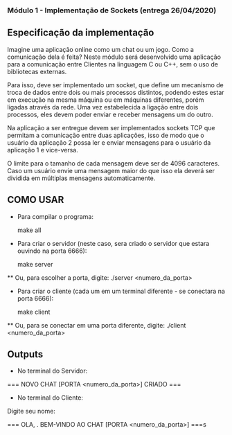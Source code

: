 ### Módulo 1 - Implementação de Sockets (entrega 26/04/2020)

## Especificação da implementação

Imagine uma aplicação online como um chat ou um jogo. Como a comunicação dela é feita?
Neste módulo será desenvolvido uma aplicação para a comunicação entre Clientes na linguagem
C ou C++, sem o uso de bibliotecas externas.

Para isso, deve ser implementado um socket, que define um mecanismo de troca de dados
entre dois ou mais processos distintos, podendo estes estar em execução na mesma máquina ou
em máquinas diferentes, porém ligadas através da rede. Uma vez estabelecida a ligação entre dois
processos, eles devem poder enviar e receber mensagens um do outro.

Na aplicação a ser entregue devem ser implementados sockets TCP que permitam a comunicação
entre duas aplicações, isso de modo que o usuário da aplicação 2 possa ler e enviar mensagens para
o usuário da aplicação 1 e vice-versa.

O limite para o tamanho de cada mensagem deve ser de 4096 caracteres. Caso um usuário envie
uma mensagem maior do que isso ela deverá ser dividida em múltiplas mensagens automaticamente.

## COMO USAR

* Para compilar o programa:

	make all

* Para criar o servidor (neste caso, sera criado o servidor que estara ouvindo na porta 6666):

	make server

** Ou, para escolher a porta, digite: 
	./server <numero_da_porta>

* Para criar o cliente (cada um em um terminal diferente - se conectara na porta 6666):

	make client

** Ou, para se conectar em uma porta diferente, digite:
	./client <numero_da_porta>



## Outputs

* No terminal do Servidor:

=== NOVO CHAT [PORTA <numero_da_porta>] CRIADO ===


* No terminal do Cliente:

Digite seu nome:

=== OLA, <nome>. BEM-VINDO AO CHAT [PORTA <numero_da_porta>] ===s

	

